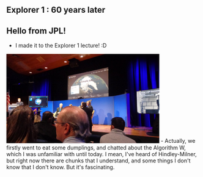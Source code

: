## Explorer 1 : 60 years later

## Hello from JPL!
- I made it to the Explorer 1 lecture! :D
<img src="/images/explorer/e1.png" width="400">
- Actually, we firstly went to eat some dumplings, and chatted about 
  the Algorithm W, which I was unfamiliar with until today. 
  I mean, I've heard of Hindley-Milner, but right now there are chunks
  that I understand, and some things I don't know that I don't know.
  But it's fascinating. 
  

